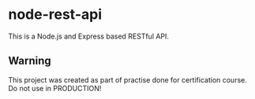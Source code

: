 # node-rest-api
This is a Node.js and Express based RESTful API.

## Warning
This project was created as part of practise done for certification course. Do not use in PRODUCTION!
